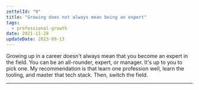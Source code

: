 ```yaml
---
zettelId: "9"
title: "Growing does not always mean being an expert"
tags:
  - professional-growth
date: 2021-11-28
updateDate: 2023-09-13
---
```


Growing up in a career doesn't always mean that you become an expert in the field. You can be an all-rounder, expert, or manager. It's up to you to pick one. My recommendation is that learn one profession well, learn the tooling, and master that tech stack. Then, switch the field.

---

